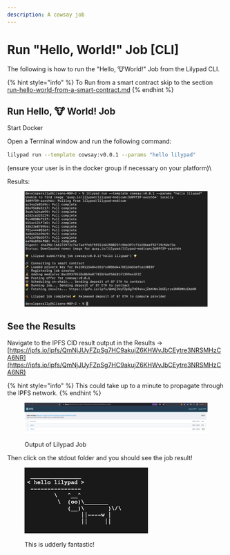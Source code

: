 ```yaml
---
description: A cowsay job
---
```


# Run "Hello, World!" Job \[CLI]

The following is how to run the "Hello, :cow:World!" Job from the Lilypad CLI.

{% hint style="info" %}
To Run from a smart contract skip to the section  [run-hello-world-from-a-smart-contract.md](run-hello-world-from-a-smart-contract.md "mention")
{% endhint %}

## Run Hello, :cow: World! Job

Start Docker

Open a Terminal window and run the following command:

```bash
lilypad run --template cowsay:v0.0.1 --params "hello lilypad"
```

(ensure your user is in the docker group if necessary on your platform)\


Results:

<figure><img src="../../.gitbook/assets/image (16).png" alt=""><figcaption></figcaption></figure>

## See the Results

Navigate to the IPFS CID result output in the Results -> [https://ipfs.io/ipfs/QmNjJUyFZpSg7HC9akujZ6KHWvJbCEytre3NRSMHzCA6NR](https://ipfs.io/ipfs/QmNjJUyFZpSg7HC9akujZ6KHWvJbCEytre3NRSMHzCA6NR)

{% hint style="info" %}
This could take up to a minute to propagate through the IPFS network.
{% endhint %}

<div data-full-width="true">

<figure><img src="../../.gitbook/assets/image (11).png" alt=""><figcaption><p>Output of Lilypad Job</p></figcaption></figure>

</div>

Then click on the stdout folder and you should see the job result!

<div data-full-width="false">

<figure><img src="../../.gitbook/assets/image (2).png" alt=""><figcaption><p>This is udderly fantastic!</p></figcaption></figure>

</div>

